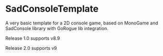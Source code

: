 # SadConsoleTemplate
A very basic template for a 2D console game, based on MonoGame and SadConsole library with GoRogue lib integration.

Release 1.0 supports v8.9

Release 2.0 supports v9
